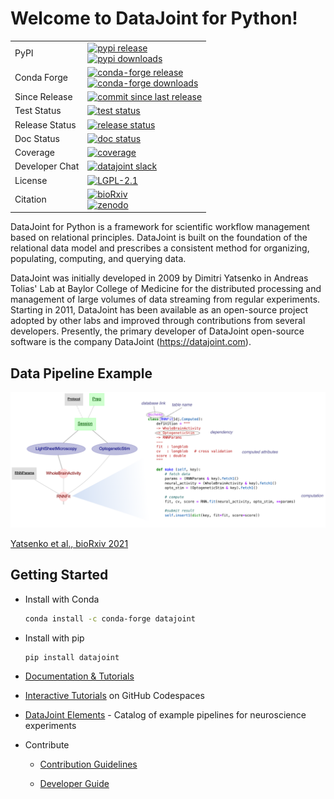 # Welcome to DataJoint for Python!

<table>
<!-- Thank Zarr for providing badge insights! -->
<!-- https://github.com/zarr-developers/zarr-python/blob/main/README.md -->
<tr>
  <td>PyPI</td>
  <td>
    <a href="https://pypi.org/project/datajoint/">
      <img src="https://img.shields.io/pypi/v/datajoint?color=blue" alt="pypi release" />
    </a>
    <br>
    <a href="https://pypi.org/project/datajoint/">
      <img src="https://img.shields.io/pypi/dm/datajoint?color=yellow" alt="pypi downloads" />
    </a>
  </td>
</tr>
<tr>
  <td>Conda Forge</td>
  <td>
    <a href="https://anaconda.org/conda-forge/datajoint">
      <img src="https://img.shields.io/conda/vn/conda-forge/datajoint?color=brightgreen" alt="conda-forge release" />
    </a>
    <br>
    <a href="https://anaconda.org/conda-forge/datajoint">
      <img src="https://img.shields.io/conda/dn/conda-forge/datajoint?color=brightgreen" alt="conda-forge downloads" />
    </a>
  </td>
</tr>
<tr>
  <td>Since Release</td>
  <td>
    <a id="commit-since-release-link" href="https://github.com/datajoint/datajoint-python/compare/v0.14.3...master">
      <img id="commit-since-release-img" src="https://img.shields.io/github/commits-since/datajoint/datajoint-python/latest?color=red" alt="commit since last release" />
    </a>
  </td>
</tr>
<tr>
  <td>Test Status</td>
  <td>
    <a href="https://github.com/datajoint/datajoint-python/actions/workflows/test.yaml">
      <img src="https://github.com/datajoint/datajoint-python/actions/workflows/test.yaml/badge.svg" alt="test status" />
    </a>
  </td>
</tr>
<tr>
  <td>Release Status</td>
  <td>
    <a href="https://github.com/datajoint/datajoint-python/actions/workflows/post_draft_release_published.yaml">
      <img src="https://github.com/datajoint/datajoint-python/actions/workflows/post_draft_release_published.yaml/badge.svg" alt="release status" />
    </a>
  </td>
</tr>
<tr>
  <td>Doc Status</td>
  <td>
    <a href="https://datajoint.com/docs">
      <img src="https://github.com/datajoint/datajoint-python/actions/workflows/pages/pages-build-deployment/badge.svg" alt="doc status" />
    </a>
  </td>
</tr>
<tr>
  <td>Coverage</td>
  <td>
    <a href="https://coveralls.io/github/datajoint/datajoint-python?branch=master">
      <img src="https://coveralls.io/repos/datajoint/datajoint-python/badge.svg?branch=master&service=github"/ alt="coverage">
    </a>
  </td>
</tr>
<tr>
	<td>Developer Chat</td>
	<td>
		<a href="https://datajoint.slack.com/">
      <img src="https://img.shields.io/badge/slack-datajoint-purple.svg" alt="datajoint slack"/>
		</a>
	</td>
</tr>
<tr>
  <td>License</td>
  <td>
    <a href="https://github.com/datajoint/datajoint-python/blob/master/LICENSE.txt">
      <img src="https://img.shields.io/github/license/datajoint/datajoint-python" alt="LGPL-2.1" />
    </a>
  </td>
</tr>
<tr>
	<td>Citation</td>
	<td>
		<a href="https://doi.org/10.1101/031658">
			<img src="https://img.shields.io/badge/DOI-10.1101/bioRxiv.031658-B31B1B.svg" alt="bioRxiv">
		</a>
    <br>
    <a href="https://doi.org/10.5281/zenodo.6829062">
      <img src="https://zenodo.org/badge/DOI/10.5281/zenodo.6829062.svg" alt="zenodo">
		</a>
	</td>
</tr>

</table>


DataJoint for Python is a framework for scientific workflow management based on
relational principles. DataJoint is built on the foundation of the relational data
model and prescribes a consistent method for organizing, populating, computing, and
querying data.

DataJoint was initially developed in 2009 by Dimitri Yatsenko in Andreas Tolias' Lab at
Baylor College of Medicine for the distributed processing and management of large
volumes of data streaming from regular experiments. Starting in 2011, DataJoint has
been available as an open-source project adopted by other labs and improved through
contributions from several developers.
Presently, the primary developer of DataJoint open-source software is the company
DataJoint (https://datajoint.com).

## Data Pipeline Example

![pipeline](https://raw.githubusercontent.com/datajoint/datajoint-python/master/images/pipeline.png)

[Yatsenko et al., bioRxiv 2021](https://doi.org/10.1101/2021.03.30.437358)

## Getting Started

- Install with Conda

     ```bash
     conda install -c conda-forge datajoint
     ```

- Install with pip

     ```bash
     pip install datajoint
     ```

- [Documentation & Tutorials](https://datajoint.com/docs/core/datajoint-python/)

- [Interactive Tutorials](https://github.com/datajoint/datajoint-tutorials) on GitHub Codespaces

- [DataJoint Elements](https://datajoint.com/docs/elements/) - Catalog of example pipelines for neuroscience experiments

- Contribute
  - [Contribution Guidelines](https://datajoint.com/docs/about/contribute/)

  - [Developer Guide](https://datajoint.com/docs/core/datajoint-python/latest/develop/)
